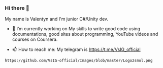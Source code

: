 ### Hi there 👋

My name is Valentyn and I'm junior C#/Unity dev.

- 🌱 I’m currently working on My skills to write good code using documentations, good sites about programming, YouTube videos and courses on Coursera.

- 📫 How to reach me: My telegram is https://t.me/VsIG_official

`https://github.com/VsIG-official/Images/blob/master/Logo2smol.png`
<!--
**VsIG-official/VsIG-official** is a ✨ _special_ ✨ repository because its `README.md` (this file) appears on your GitHub profile.

Here are some ideas to get you started:

- 🔭 I’m currently working on ...
- 🌱 I’m currently learning ...
- 👯 I’m looking to collaborate on ...
- 🤔 I’m looking for help with ...
- 💬 Ask me about ...
- 📫 How to reach me: ...
- 😄 Pronouns: ...
- ⚡ Fun fact: ...
-->
